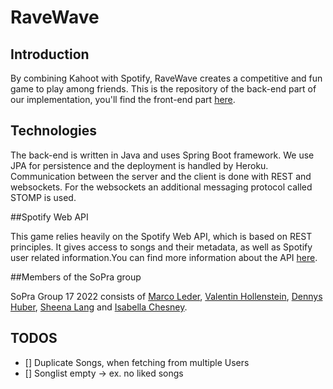 # RaveWave

## Introduction

By combining Kahoot with Spotify, RaveWave creates a competitive and fun game to play among friends. This is the 
repository of the back-end part of our implementation, you'll find the front-end part [here](https://github.com/sopra-fs22-group-17/RaveWave-client).

## Technologies

The back-end is written in Java and uses Spring Boot framework. We use JPA for persistence and the deployment is 
handled by Heroku. Communication between the server and the client is done with REST and websockets. For the 
websockets an additional messaging protocol called STOMP is used. 

##Spotify Web API

This game relies heavily on the Spotify Web API, which is based on REST principles. It gives access to songs and their 
metadata, as well as Spotify user related information.You can find more information about the API [here](https://developer.spotify.com/documentation/web-api/).

##Members of the SoPra group

SoPra Group 17 2022 consists of [Marco Leder](https://github.com/marcoleder), [Valentin Hollenstein](https://github.com/v4lentin1879), [Dennys Huber](https://github.com/devnnys), [Sheena Lang](https://github.com/SheenaGit) and [Isabella Chesney](https://github.com/bellachesney). 

## TODOS
- [] Duplicate Songs, when fetching from multiple Users
- [] Songlist empty -> ex. no liked songs